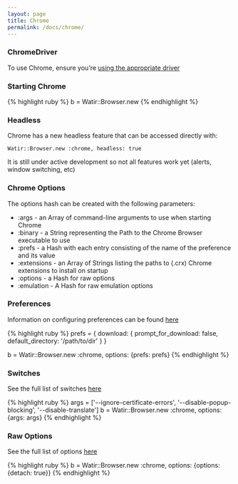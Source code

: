 ```yaml
---
layout: page
title: Chrome
permalink: /docs/chrome/
---
```


### ChromeDriver

To use Chrome, ensure you're [using the appropriate driver](../drivers)

### Starting Chrome

{% highlight ruby %}
b = Watir::Browser.new
{% endhighlight %}


### Headless
Chrome has a new headless feature that can be accessed directly with: 

`Watir::Browser.new :chrome, headless: true`

It is still under active development so not all features work yet (alerts, window
switching, etc)

### Chrome Options

The options hash can be created with the following parameters:

* :args - an Array of command-line arguments to use when starting Chrome
* :binary - a String representing the Path to the Chrome Browser executable to use
* :prefs - a Hash with each entry consisting of the name of the preference and its value
* :extensions - an Array of Strings listing the paths to (.crx) Chrome extensions to install on startup
* :options - a Hash for raw options
* :emulation -  A Hash for raw emulation options


### Preferences
Information on configuring preferences can be found [here](https://www.chromium.org/administrators/configuring-other-preferences)

{% highlight ruby %}
prefs = {
  download: {
    prompt_for_download: false,
    default_directory: '/path/to/dir'
  }
}

b = Watir::Browser.new :chrome, options: {prefs: prefs}
{% endhighlight %}

### Switches
See the full list of switches [here](https://peter.sh/experiments/chromium-command-line-switches/)

{% highlight ruby %}
args = ['--ignore-certificate-errors', '--disable-popup-blocking', '--disable-translate']
b = Watir::Browser.new :chrome, options: {args: args}
{% endhighlight %}

### Raw Options
See the full list of options [here](https://sites.google.com/a/chromium.org/chromedriver/capabilities#TOC-chromeOptions-object)

{% highlight ruby %}
b = Watir::Browser.new :chrome, options: {options: {detach: true}}
{% endhighlight %}
